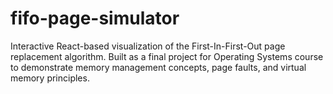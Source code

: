 # fifo-page-simulator
Interactive React-based visualization of the First-In-First-Out page replacement algorithm. Built as a final project for Operating Systems course to demonstrate memory management concepts, page faults, and virtual memory principles.
